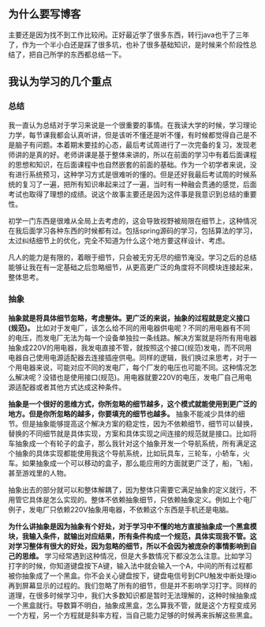 ## 为什么要写博客
主要还是因为找不到工作比较闲。正好最近学了很多东西，转行java也干了三年了，作为一个半小白还是踩了很多坑，也补了很多基础知识，是时候来个阶段性总结了，把自己所学的东西都总结一下。

## 我认为学习的几个重点
### 总结
我一直认为总结对于学习来说是一个很重要的事情。在我读大学的时候，学习理论力学，每节课我都会认真听讲，但是该听不懂还是听不懂，有时候都觉得自己是不是脑子有问题。本着期末要挂的心态，最后考试周进行了一次完备的复习，发现老师讲的是真的好。老师讲课是基于整体来讲的，所以在前面的学习中有着后面课程的思想和知识，在后面课程中也自然嵌套的前面的基础。作为一个初学者来说，没有进行系统预习，这种学习方式是很难听的懂的。但是还好我最后考试周的时候系统的复习了一遍，把所有知识串起来过了一遍，当时有一种融会贯通的感觉，后面考试也取得了理想的成绩。说这个故事主要还是因为这件事是我意识到总结的重要性。

初学一门东西是很难从全局上去考虑的，这会导致视野被局限在细节上，这种情况在我后面学习各种东西的时候都有过。包括spring源码的学习，包括算法的学习，太过纠结细节上的优化，完全不知道为什么这个地方要这样设计、考虑。

凡人的能力是有限的，着眼于细节，只会被无穷无尽的细节淹没。学习之后的总结能够让我在有一定基础之后忽略细节，从更高更广泛的角度将不同模块连接起来，整体思考。

### 抽象
**抽象就是将具体细节忽略，考虑整体。更广泛的来说，抽象的过程就是定义接口(规范)。** 比如对于发电厂，该怎么给不同的用电器供电呢？不同的用电器有不同的电压，而发电厂无法为每一个设备单独拉一条线路。解决方案就是将所有用电器抽象成220V的用电器，我发电直接不管，就按照这个接口(规范)发电，而不同用电器自己使用电源适配器去连接插座供电。同样的逻辑，我们换过来思考，对于一个用电器来说，可能对应不同的发电厂，每个厂发的电压也可能不同。这种情况怎么解决呢？没错也是使用接口(规范)。用电器就要220V的电压，发电厂自己用电源适配器或者其他方式达成这种条件。

**抽象是一个很好的思维方式，你所忽略的细节越多，这个模式就能使用到更广泛的地方。但是你所忽略的越多，你要填充的细节也越多。** 抽象不能减少具体的细节。但是抽象能够提高这个解决方案的稳定性，因为不依赖细节，细节可以替换，替换的不同细节就是具体实现，方案和具体实现之间连接的规范就是接口。比如将车抽象成一个有轮子的盒子，那么我针对这个抽象开发一个导航系统，所有满足这个抽象的具体实现都能使用我这个导航系统，比如玩具车，三轮车，小轿车，火车。如果抽象成一个可以移动的盒子，那么能应用的方面就更广泛了，船，飞船，甚至游戏里的人物。

抽象出去的部分就可以和整体解耦了，因为整体只需要它满足抽象的定义就行，不用管它具体是怎么实现的。整体不依赖抽象细节，只依赖抽象定义。例如上个电厂例子，发电厂只依赖220V抽象用电器，不依赖这个东西是手机还是电脑。

**为什么讲抽象是因为抽象有个好处，对于学习中不懂的地方直接抽象成一个黑盒模块，我输入条件，就输出对应结果，所有条件构成一个规范，具体实现我不管。这对学习整体有很大的好处，因为忽略的细节，所以不会因为被庞杂的事情影响到自己的思维。** 学习经常遇到这种情况，但是大多数情况下都没怎么注意。比如学习打字的时候，你知道键盘按下A键，输入法中就会输入一个A，中间的所有过程都被你抽象成了一个黑盒。你不会关心键盘按下，键盘电信号到CPU触发中断处理io再到屏幕显示的过程的。我们忽略了所有的细节，但是并不影响学习打字。同样的道理，在很多时候学习中，我们大多数知识都是暂时无法理解的，这种时候抽象成一个黑盒就行。导数算不明白，抽象成黑盒，怎么算我不管，就是这个方程变成另一个方程，另一个方程就是斜率方程，当自己能力足够的时候再来拆解这些黑盒。